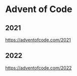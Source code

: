 # Advent of Code

## 2021  

https://adventofcode.com/2021  

## 2022

https://adventofcode.com/2022